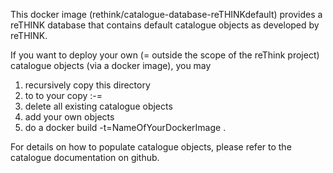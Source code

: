 This docker image (rethink/catalogue-database-reTHINKdefault) provides a
reTHINK database that contains default catalogue objects as developed by reTHINK.

If you want to deploy your own (= outside the scope of the reThink project)
catalogue objects (via a docker image), you may  

1) recursively copy this directory  
2) to to your copy :-=  
3) delete all existing catalogue objects  
4) add your own objects  
5) do a docker build -t=NameOfYourDockerImage .  
  
For details on how to populate catalogue objects, please refer to the catalogue
documentation on github.

